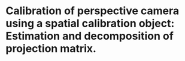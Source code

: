 # Calibration of perspective camera using a spatial calibration object: Estimation and decomposition of projection matrix.
